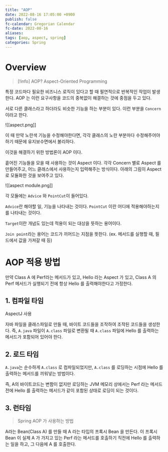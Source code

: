 ```yaml
---
title: "AOP"
date: 2022-08-16 17:05:00 +0900
publish: false
fc-calendar: Gregorian Calendar
fc-date: 2022-08-16
aliases: 
tags: [aop, aspect, spring]
categories: Spring
---
```


# Overview

> [!info] AOP?
> Aspect-Oriented Programming

특정 코드마다 필요한 비즈니스 로직이 있다고 할 때 필연적으로 반복적인 작업이 발생한다. AOP 는 이런 요구사항을 코드의 중복없이 해결하는 것에 중점을 두고 있다.

서로 다른 클래스라고 하더라도 비슷한 기능을 하는 부분이 있다. 이런 부분을 `Concern` 이라고 한다.

![[aspect.png]]

이 때 만약 노란색 기능을 수정해야한다면, 각각 클래스의 노란 부분마다 수정해주어야 하기 때문에 유지보수면에서 불리하다.

이것을 해결하기 위한 방법론이 AOP 이다.

흩어진 기능들을 모을 때 사용하는 것이 Aspect 이다. 각각 Concern 별로 Aspect 를 만들어주고, 어느 클래스에서 사용하는지 입력해주는 방식이다. 아래의 그림이 Aspect 로 모듈화한 것을 보여주고 있다.

![[aspect module.png]]

각 모듈에는 `Advice` 와 `PointCut`이 들어있다.

`Advice`란 해야할 일, 기능을 나타내는 것이다. `PointCut` 이란 어디에 적용해야하는지를 나타내는 것이다.

`Target`이란 개념도 있는데 적용이 되는 대상을 뜻하는 용어이다.

`Join point`라는 용어는 코드가 끼어드는 지점을 뜻한다. (ex. 메서드를 실행할 때, 필드에서 값을 가져갈 때 등)

# AOP 적용 방법

만약 Class A 에 Perf라는 메서드가 있고, Hello 라는 Aspect 가 있고, Class A 의 Perf 메서드가 실행되기 전에 항상 Hello 를 출력해야한다고 가정한다.

## 1. 컴파일 타임

AspectJ 사용

자바 파일을 클래스파일로 만들 때, 바이트 코드들을 조작하여 조작된 코드들을 생성한다. 즉, `A.java` 파일이 `A.class` 파일로 변환될 때 `A.class` 파일에 Hello 를 출력하는 메서드가 포함되어 있어야 한다.

## 2. 로드 타임

`A.java`는 순수하게 `A.class` 로 컴파일되었지만, `A.class` 를 로딩하는 시점에 Hello 를 출력하는 메서드를 끼워넣는 방법이다.

즉, A의 바이트코드는 변함이 없지만 로딩하는 JVM 메모리 상에서는 Perf 라는 메서드 전에 Hello 를 출력하는 메서드가 같이 포함된 상태로 로딩이 되는 것이다.

## 3. 런타임

> Spring AOP 가 사용하는 방법

A라는 Bean(Class A) 를 만들 때 A 라는 타입의 프록시 Bean 을 만든다. 이 프록시 Bean 이 실제 A 가 가지고 있는 Perf 라는 메서드를 호출하기 직전에 Hello 를 출력하는 일을 하고, 그 다음에 A 를 호출한다.
